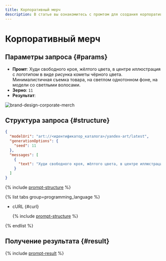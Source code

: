 ```yaml
---
title: Корпоративный мерч
description: В статье вы ознакомитесь с промтом для создания корпоративного мерча.
---
```


# Корпоративный мерч

## Параметры запроса {#params}

* **Промт**: Худи свободного кроя, жёлтого цвета, в центре иллюстрация с логотипом в виде рисунка кометы чёрного цвета. Минималистичная съемка товара, на светлом однотонном фоне, на модели со светлыми волосами.
* **Зерно**: `11`
* **Результат**:

![brand-design-corporate-merch](../../../_assets/yandexgpt/brand-design-corporate-merch.jpg)

## Структура запроса {#structure}

```json
{
  "modelUri": "art://<идентификатор_каталога>/yandex-art/latest",
  "generationOptions": {
    "seed": 11
  },
  "messages": [
    {
      "text": "Худи свободного кроя, жёлтого цвета, в центре иллюстрация с логотипом в виде рисунка кометы чёрного цвета. Минималистичная съемка товара, на светлом однотонном фоне, на модели со светлыми волосами"
    }
  ]
}
```

{% include [prompt-structure](../../../_includes/ai-studio/yandexart/api-parameters.md) %}

{% list tabs group=programming_language %}

- cURL {#curl}

  {% include [prompt-structure](../../../_includes/ai-studio/yandexart/prompt-request.md) %}

{% endlist %}

## Получение результата {#result}

{% include [prompt-result](../../../_includes/ai-studio/yandexart/prompt-result.md) %}
